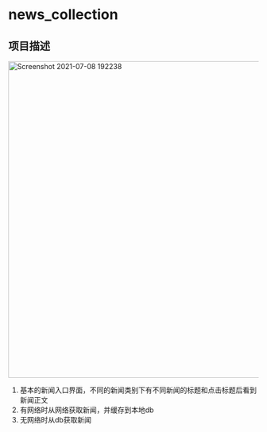 # news_collection

## 项目描述

<img width="638" alt="Screenshot 2021-07-08 192238" src="https://user-images.githubusercontent.com/77102785/124916578-66eaae80-e025-11eb-962a-ea0aebe34d35.png">

1. 基本的新闻入口界面，不同的新闻类别下有不同新闻的标题和点击标题后看到新闻正文
2. 有网络时从网络获取新闻，并缓存到本地db
3. 无网络时从db获取新闻
